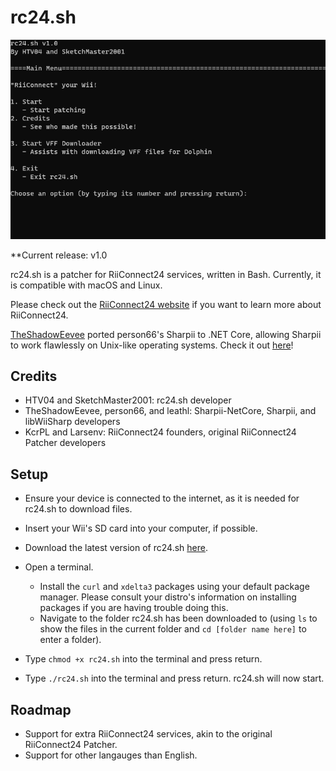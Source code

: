 # rc24.sh
![rc24.sh Screenshot](/images/rc24.sh_Screenshot.png)

**Current release: v1.0

rc24.sh is a patcher for RiiConnect24 services, written in Bash. Currently, it is compatible with macOS and Linux.

Please check out the [RiiConnect24 website](https://rc24.xyz/) if you want to learn more about RiiConnect24.

[TheShadowEevee](https://github.com/TheShadowEevee) ported person66's Sharpii to .NET Core, allowing Sharpii to work flawlessly on Unix-like operating systems. Check it out [here](https://github.com/TheShadowEevee/Sharpii-NetCore)!

## Credits
* HTV04 and SketchMaster2001: rc24.sh developer
* TheShadowEevee, person66, and leathl: Sharpii-NetCore, Sharpii, and libWiiSharp developers
* KcrPL and Larsenv: RiiConnect24 founders, original RiiConnect24 Patcher developers

## Setup
* Ensure your device is connected to the internet, as it is needed for rc24.sh to download files.
* Insert your Wii's SD card into your computer, if possible.

* Download the latest version of rc24.sh [here](https://github.com/HTV04/rc24.sh/releases/latest).
* Open a terminal.
  * Install the `curl` and `xdelta3` packages using your default package manager. Please consult your distro's information on installing packages if you are having trouble doing this.
  * Navigate to the folder rc24.sh has been downloaded to (using `ls` to show the files in the current folder and `cd [folder name here]` to enter a folder).
* Type `chmod +x rc24.sh` into the terminal and press return.
* Type `./rc24.sh` into the terminal and press return. rc24.sh will now start.

## Roadmap
* Support for extra RiiConnect24 services, akin to the original RiiConnect24 Patcher.
* Support for other langauges than English.
